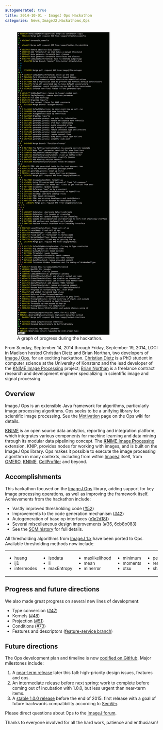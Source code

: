 ```yaml
---
autogenerated: true
title: 2014-10-01 - ImageJ Ops Hackathon
categories: News,ImageJ2,Hackathons,Ops
---
```


<figure><img src="/media/2014-ops-hackathon.png" title="A graph of progress during the hackathon." width="304" alt="A graph of progress during the hackathon." /><figcaption aria-hidden="true">A graph of progress during the hackathon.</figcaption></figure>

From Sunday, September 14, 2014 through Friday, September 19, 2014, LOCI in Madison hosted Christian Dietz and Brian Northan, two developers of [ImageJ Ops](/libs/imagej-ops), for an exciting hackathon. [Christian Dietz](http://www.informatik.uni-konstanz.de/en/berthold/members/christian-dietz/) is a PhD student in computer science at the University of Konstanz and the lead developer of the [KNIME Image Processing](http://knime.imagej.net/) project; [Brian Northan](https://www.linkedin.com/pub/brian-northan/6/860/3a7) is a freelance contract research and development engineer specializing in scientific image and signal processing.

## Overview

ImageJ Ops is an extensible Java framework for algorithms, particularly image processing algorithms. Ops seeks to be a unifying library for scientific image processing. See the [Motivation](https://github.com/imagej/imagej-ops/wiki/Motivation) page on the Ops wiki for details.

[KNIME](/software/knime) is an open source data analytics, reporting and integration platform, which integrates various components for machine learning and data mining through its modular data pipelining concept. The [**KN**IME **I**mage **P**rocessing](http://knime.imagej.net/) extension, KNIP, provides nodes for working with images, and is built on the ImageJ Ops library. Ops makes it possible to execute the image processing algorithm in many contexts, including from within [ImageJ](/about) itself, from [OMERO](/software/omero), [KNIME](/software/knime), [CellProfiler](/software/cellprofiler) and beyond.

## Accomplishments

This hackathon focused on the [ImageJ Ops](/libs/imagej-ops) library, adding support for key image processing operations, as well as improving the framework itself. Achievements from the hackathon include:

-   Vastly improved thresholding code ([\#52](https://github.com/imagej/imagej-ops/pull/52))
-   Improvements to the code generation mechanism ([\#42](https://github.com/imagej/imagej-ops/pull/42))
-   Autogeneration of base op interfaces ([e1e2d18f](https://github.com/imagej/imagej-ops/commit/e1e2d18fd1e96968c4a8aa29d1f67c46222167b6))
-   Several miscellaneous design improvements ([\#36](https://github.com/imagej/imagej-ops/pull/36), [6cb8b083](https://github.com/imagej/imagej-ops/commit/6cb8b0831f9f3fb6d27bfcf2ee509ca20688b5c4))
-   See the [SCM history](https://github.com/imagej/imagej-ops/compare/master@%7B13-Sep-2014%7D...master@%7B20-Sep-2014%7D) for full details.

All thresholding algorithms from [ImageJ 1.x](/software/imagej1) have been ported to Ops. Available thresholding methods now include:

<table><tbody><tr class="odd"><td style="vertical-align: top"><ul><li>huang</li><li>ij1</li><li>intermodes</li></ul></td><td><ul><li>isodata</li><li>li</li><li>maxEntropy</li></ul></td><td><ul><li>maxlikelihood</li><li>mean</li><li>minerror</li></ul></td><td><ul><li>minimum</li><li>moments</li><li>otsu</li></ul></td><td><ul><li>percentile</li><li>renyientropy</li><li>shanbhag</li></ul></td><td><ul><li>triangle</li><li>yen</li></ul></td></tr></tbody></table>

## Progress and future directions

We also made great progress on several new lines of development:

-   Type conversion ([\#47](https://github.com/imagej/imagej-ops/pull/47))
-   Kernels ([\#48](https://github.com/imagej/imagej-ops/pull/48))
-   Projection ([\#51](https://github.com/imagej/imagej-ops/pull/51))
-   Conditions ([\#73](https://github.com/imagej/imagej-ops/pull/73))
-   Features and descriptors ([feature-service branch](https://github.com/imagej/imagej-ops/compare/feature-service))

## Future directions

The Ops development plan and timeline is now [codified on GitHub](https://github.com/imagej/imagej-ops/milestones). Major milestones include:

1.  A [near-term release](https://github.com/imagej/imagej-ops/milestones/0.10.0) later this fall: high-priority design issues, features and ops.
2.  An [intermediate release](https://github.com/imagej/imagej-ops/milestones/0.20.0) before next spring: work to complete before coming out of incubation with 1.0.0, but less urgent than near-term items.
3.  A [stable 1.0.0 release](https://github.com/imagej/imagej-ops/milestones/1.0.0) before the end of 2015: first release with a goal of future backwards compatibility according to [SemVer](http://semver.org/).

Please direct questions about Ops to the [ImageJ forum](http://forum.imagej.net/).

Thanks to everyone involved for all the hard work, patience and enthusiasm!

   
